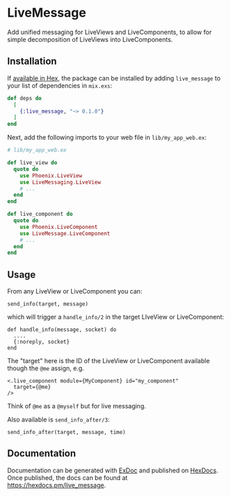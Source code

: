 # LiveMessage

Add unified messaging for LiveViews and LiveComponents, to allow for simple decomposition of LiveViews into LiveComponents.

## Installation

If [available in Hex](https://hex.pm/docs/publish), the package can be installed
by adding `live_message` to your list of dependencies in `mix.exs`:

```elixir
def deps do
  [
    {:live_message, "~> 0.1.0"}
  ]
end
```

Next, add the following imports to your web file in `lib/my_app_web.ex`:

```elixir
# lib/my_app_web.ex

def live_view do
  quote do
    use Phoenix.LiveView
    use LiveMessaging.LiveView
    # ...
  end
end

def live_component do
  quote do
    use Phoenix.LiveComponent
    use LiveMessage.LiveComponent
    # ...
  end
end
```

## Usage


From any LiveView or LiveComponent you can:
```
send_info(target, message)
```

which will trigger a `handle_info/2` in the target LIveView or LiveComponent:
```
def handle_info(message, socket) do
  ....
  {:noreply, socket}
end
```

The "target" here is the ID of the LiveView or LiveComponent available though the `@me` assign, e.g.
```
<.live_component module={MyComponent} id="my_component"
  target={@me}
/>
```

Think of `@me` as a `@myself` but for live messaging.

Also available is `send_info_after/3`:
```
send_info_after(target, message, time)
```

## Documentation

Documentation can be generated with [ExDoc](https://github.com/elixir-lang/ex_doc)
and published on [HexDocs](https://hexdocs.pm). Once published, the docs can
be found at <https://hexdocs.pm/live_message>.
